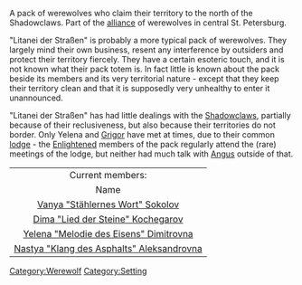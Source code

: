 A pack of werewolves who claim their territory to the north of the
Shadowclaws. Part of the [alliance](alliance "wikilink") of werewolves
in central St. Petersburg.

"Litanei der Straßen" is probably a more typical pack of werewolves.
They largely mind their own business, resent any interference by
outsiders and protect their territory fiercely. They have a certain
esoteric touch, and it is not known what their pack totem is. In fact
little is known about the pack beside its members and its very
territorial nature - except that they keep their territory clean and
that it is supposedly very unhealthy to enter it unannounced.

"Litanei der Straßen" has had little dealings with the
[Shadowclaws](Shadowclaws "wikilink"), partially because of their
reclusiveness, but also because their territories do not border. Only
Yelena and [Grigor](Grigor "wikilink") have met at times, due to their
common [lodge](Bear_Hunters "wikilink") - the
[Enlightened](Enlightened "wikilink") members of the pack regularly
attend the (rare) meetings of the lodge, but neither had much talk with
[Angus](Angus "wikilink") outside of
that.

|                                                                              |
| :--------------------------------------------------------------------------: |
|                               Current members:                               |
|                                     Name                                     |
|         [Vanya "Stählernes Wort" Sokolov](Vanya_Sokolow "wikilink")          |
|       [Dima "Lied der Steine" Kochegarov](Dima_Kochegarov "wikilink")        |
|    [Yelena "Melodie des Eisens" Dimitrovna](Yelena_Dimitrovna "wikilink")    |
| [Nastya "Klang des Asphalts" Aleksandrovna](Nastya_Aleksandrovna "wikilink") |

[Category:Werewolf](Category:Werewolf "wikilink")
[Category:Setting](Category:Setting "wikilink")